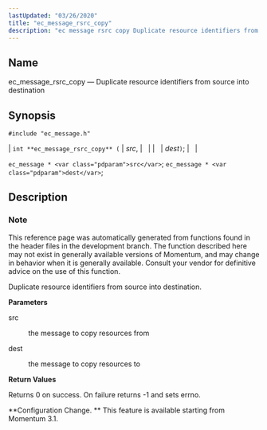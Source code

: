 ```yaml
---
lastUpdated: "03/26/2020"
title: "ec_message_rsrc_copy"
description: "ec message rsrc copy Duplicate resource identifiers from source into destination int ec message rsrc copy src dest ec message src ec message dest This reference page was automatically generated from functions found in the header files in the development branch The function described here may not exist in generally..."
---
```


<a name="apis.ec_message_rsrc_copy"></a> 
## Name

ec_message_rsrc_copy — Duplicate resource identifiers from source into destination

## Synopsis

`#include "ec_message.h"`

| `int **ec_message_rsrc_copy** (` | <var class="pdparam">src</var>, |   |
|   | <var class="pdparam">dest</var>`)`; |   |

`ec_message * <var class="pdparam">src</var>`;
`ec_message * <var class="pdparam">dest</var>`;<a name="idp56768816"></a> 
## Description

### Note

This reference page was automatically generated from functions found in the header files in the development branch. The function described here may not exist in generally available versions of Momentum, and may change in behavior when it is generally available. Consult your vendor for definitive advice on the use of this function.

Duplicate resource identifiers from source into destination.

**<a name="idp56771712"></a> Parameters**

<dl class="variablelist">

<dt>src</dt>

<dd>

the message to copy resources from

</dd>

<dt>dest</dt>

<dd>

the message to copy resources to

</dd>

</dl>

**<a name="idp56776304"></a> Return Values**

Returns 0 on success. On failure returns -1 and sets errno.

**Configuration Change. ** This feature is available starting from Momentum 3.1.